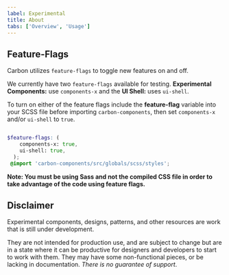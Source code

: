 ```yaml
---
label: Experimental
title: About
tabs: ['Overview', 'Usage']
---
```


## Feature-Flags

Carbon utilizes `feature-flags` to toggle new features on and off.

We currently have two `feature-flags` available for testing. **Experimental Components:** use `components-x` and the **UI Shell:** uses `ui-shell`.

To turn on either of the feature flags include the **feature-flag** variable into your SCSS file before importing `carbon-components`, then set `components-x` and/or `ui-shell` to `true`.

```scss

$feature-flags: (
    components-x: true,
    ui-shell: true,
  );
 @import 'carbon-components/src/globals/scss/styles';

```

**Note: You must be using Sass and not the compiled CSS file in order to take advantage of the code using feature flags.**


## Disclaimer

Experimental components, designs, patterns, and other resources are work that is still under development.

They are not intended for production use, and are subject to change but are in a state where it can be productive for designers and developers to start to work with them. They may have some non-functional pieces, or be lacking in documentation. *There is no guarantee of support*.

